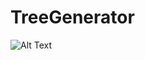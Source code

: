 #  TreeGenerator
 ![Alt Text](https://thumbs.gfycat.com/HarmlessSaltyJuliabutterfly-size_restricted.gif)
